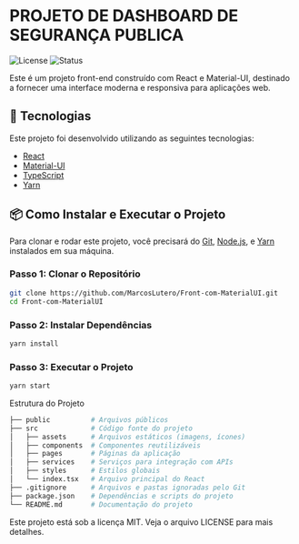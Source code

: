 # PROJETO DE DASHBOARD DE SEGURANÇA PUBLICA

![License](https://img.shields.io/badge/license-MIT-blue.svg)
![Status](https://img.shields.io/badge/status-Em%20Desenvolvimento-yellow)

Este é um projeto front-end construído com React e Material-UI, destinado a fornecer uma interface moderna e responsiva para aplicações web.

## 🚀 Tecnologias

Este projeto foi desenvolvido utilizando as seguintes tecnologias:

- [React](https://reactjs.org/)
- [Material-UI](https://mui.com/)
- [TypeScript](https://www.typescriptlang.org/)
- [Yarn](https://yarnpkg.com/)

## 📦 Como Instalar e Executar o Projeto

Para clonar e rodar este projeto, você precisará do [Git](https://git-scm.com), [Node.js](https://nodejs.org/en/), e [Yarn](https://yarnpkg.com/) instalados em sua máquina.

### Passo 1: Clonar o Repositório

```bash
git clone https://github.com/MarcosLutero/Front-com-MaterialUI.git
cd Front-com-MaterialUI
```

### Passo 2: Instalar Dependências
```bash
yarn install
```
### Passo 3: Executar o Projeto
```bash
yarn start
```

Estrutura do Projeto
```bash
├── public          # Arquivos públicos
├── src             # Código fonte do projeto
│   ├── assets      # Arquivos estáticos (imagens, ícones)
│   ├── components  # Componentes reutilizáveis
│   ├── pages       # Páginas da aplicação
│   ├── services    # Serviços para integração com APIs
│   ├── styles      # Estilos globais
│   └── index.tsx   # Arquivo principal do React
├── .gitignore      # Arquivos e pastas ignoradas pelo Git
├── package.json    # Dependências e scripts do projeto
└── README.md       # Documentação do projeto
```

Este projeto está sob a licença MIT. Veja o arquivo LICENSE para mais detalhes.
